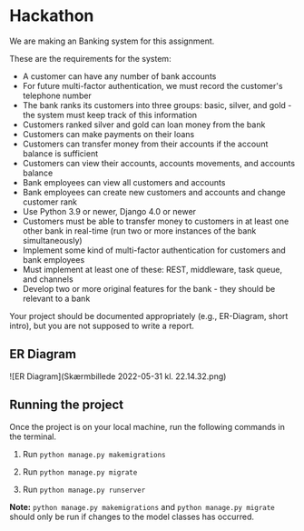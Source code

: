 # Hackathon

We are making an Banking system for this assignment.

These are the requirements for the system:

- A customer can have any number of bank accounts
- For future multi-factor authentication, we must record the customer's telephone number
- The bank ranks its customers into three groups: basic, silver, and gold - the system must keep track of this information
- Customers ranked silver and gold can loan money from the bank
- Customers can make payments on their loans
- Customers can transfer money from their accounts if the account balance is sufficient
- Customers can view their accounts, accounts movements, and accounts balance
- Bank employees can view all customers and accounts
- Bank employees can create new customers and accounts and change customer rank
- Use Python 3.9 or newer, Django 4.0 or newer
- Customers must be able to transfer money to customers in at least one other bank in real-time (run two or more instances of the bank simultaneously)
- Implement some kind of multi-factor authentication for customers and bank employees
- Must implement at least one of these: REST, middleware, task queue, and channels
- Develop two or more original features for the bank - they should be relevant to a bank

Your project should be documented appropriately (e.g., ER-Diagram, short intro), but you are not supposed to write a report.

## ER Diagram
![ER Diagram](Skærmbillede 2022-05-31 kl. 22.14.32.png)

## Running the project
Once the project is on your local machine, run the following commands in the terminal.
1. Run `python manage.py makemigrations`
 
2. Run `python manage.py migrate`

3. Run `python manage.py runserver`

**Note:** `python manage.py makemigrations` and `python manage.py migrate` should only be run if changes to the model classes has occurred.

